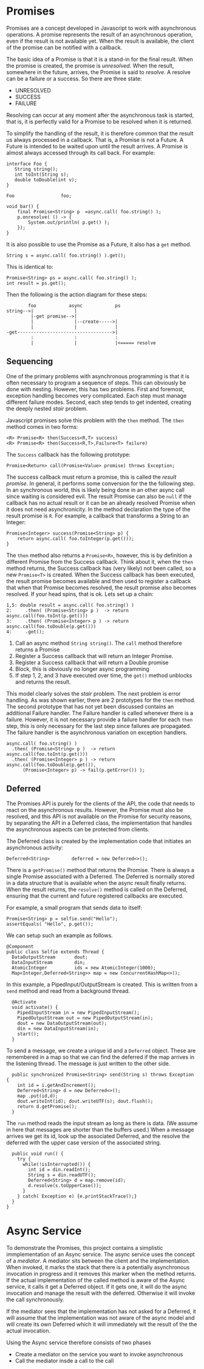 # Promises
Promises are a concept developed in Javascript to work with asynchronous operations. A
promise represents the result of an asynchronous operation, even if the result is not 
available yet. When the result is available, the client of the promise can be notified with
a callback.

The basic idea of a Promise is that it is a stand-in for the final result. When the promise is
created, the promise is _unresolved_. When the result, somewhere in the future, arrives, the Promise
is said to _resolve_. A resolve can be a failure or a success. So there are three state:

* UNRESOLVED
* SUCCESS
* FAILURE

Resolving can occur at any moment after the asynchronous task is started, that is, it is 
perfectly valid for a Promise to be resolved when it is returned.

To simplify the handling of the result, it is therefore common that the
result us always processed in a callback. That is, a Promise is not a Future. A Future is
intended to be waited upon until the result arrives. A Promise is almost always accessed
through its call back. For example:

    interface Foo {
       String string();
       int toInt(String s);
       double toDouble(int v);
    }
    
    Foo					foo;
    
    void bar() {
    	final Promise<String> p  =async.call( foo.string() );
    	p.onresolve( () -> {
    		System.out/println( p.get() );
    	});
    }

It is also possible to use the Promise as a Future, it also has a `get` method.

    String s = async.call( foo.string() ).get();
    
This is identical to:

    Promise<String> ps = async.call( foo.string() );
    int result = ps.get();
    
Then the following is the action diagram for these steps:

            foo            async            ps  
    string-->|               |
             |-get promise-->|
             |               |--create----->|
             |               |              |
    -get----------------------------------->|
             :               :              :
             |               |              |<===== resolve
             
## Sequencing
One of the primary problems with asynchronous programming is that it is often necessary
to program a sequence of steps. This can obviously be done with nesting. However, this
has two problems. First and foremost, exception handling becomes very complicated. Each
step must manage different failure modes. Second, each step tends to get indented, creating
the deeply nested _stair_ problem. 

Javascript promises solve this problem with the `then` method. The `then` method comes in two
forms:

    <R> Promise<R> then(Success<R,T> success)
    <R> Promise<R> then(Success<R,T>,Failure<T> failure)

The `Success` callback has the following prototype:

    Promise<Return> call(Promise<Value> promise) throws Exception;
    
The success callback must return a promise, this is called the _result promise_. In general, it 
performs some conversion for the the  following step. In an synchronous world, this is 
likely being done in an other async call since waiting is considered evil. The result Promise can 
also  be `null` if the callback has no actual result or it can be an already resolved Promise 
when it does not need asynchronicity. In the method declaration the type of the result promise
is `R`. For example, a callback that transforms a String to an Integer:

    Promise<Integer> success(Promise<String> p) { 
    	return async.call( foo.toInteger(p.get())); 
    }

The `then` method also returns a `Promise<R>`, however, this is by definition a different Promise 
from the Success callback. Think about it, when the `then` method returns, the 
Success callback has (very likely) not been called, so a new `Promise<T>` is created. When
the Success callback has been executed, the result promise becomes available and then 
used to register a callback that when that Promise becomes resolved, the result promise
also becomes resolved. If your head spins, that is ok. Lets set up a chain:

    1,5: double result = async.call( foo.string() )
    2:     .then( (Promise<String> p )  -> return async.call(foo.toInt(p.get()))
    3:     .then( (Promise<Integer> p ) -> return async.call(foo.toDouble(p.get()))
    4:     .get();
      
1. Call an async method `String string()`. The `call` method therefore returns a Promise<String> 
2. Register a Success callback that will return an Integer Promise.
3. Register a Success callback that will return a Double promise
4. Block, this is obviously no longer async programming
5. If step 1, 2, and 3 have executed over time, the `get()` method unblocks and returns the result.

This model clearly solves the _stair_ problem. The next problem is error handling. As was shown earlier,
there are 2 prototypes for the `then` method. The second prototype that has not yet been
discussed contains an additional Failure handler. The Failure handler is called whenever
there is a failure. However, it is not necessary provide a failure handler for each
`then` step, this is only necessary for the last step since failures are propagated.
The failure handler is the asynchronous variation on exception handlers.

    async.call( foo.string() )
      .then( (Promise<String> p )  -> return async.call(foo.toInt(p.get()))
      .then( (Promise<Integer> p ) -> return async.call(foo.toDouble(p.get()),
          (Promise<Integer> p) -> fail(p.getError()) );

## Deferred
The Promises API is purely for the clients of the API, the code that needs to react on
the asynchronous results. However, the Promise must also be resolved, and this API
is not available on the Promise for security reasons, by separating the API in a Deferred
class, the implementation that handles the asynchronous aspects can be protected from
clients.

The Deferred class is created by the implementation code that initiates an asynchronous activity:

    Deferred<String>		deferred = new Deferred<>();

There is a `getPromise()` method that returns the Promise. There is always a single Promise 
associated with a Deferred. The Deferred is normally stored in a data structure that is
available when the async result finally returns. When the result returns, the `resolve()` method
is called on the Deferred, ensuring that the current and future registered callbacks are
executed.

For example, a small program that sends data to itself:

    Promise<String> p = selfie.send("Hello");
    assertEquals( "Hello", p.get());

We can setup such an example as follows.

    @Component
    public class Selfie extends Thread {
      DataOutputStream       dout;
      DataInputStream        din;
      AtomicInteger          ids = new AtomicInteger(1000);
	  Map<Integer,Deferred<String>> map = new ConcurrentHashMap<>();

In this example, a PipedInput/OutputStream is created. This is written from a `send` method
and read from a background thread.

      @Activate
      void activate() {
        PipedInputStream in = new PipedInputStream();
        PipedOutputStream out = new PipedOutputStream(in);
        dout = new DataOutputStream(out);
        din = new DataInputStream(in);
        start();
      }

To send a message, we create a unique id and a `Deferred` object. These are remembered
in a map so that we can find the deferred if the map arrives in the listening thread.
The message is just written to the other side.
      
      public synchronized Promise<String> send(String s) throws Exception {
        int id = i.getAndIncrement();
		Deferred<String> d = new Deferred<>();
        map .put(id,d);
        dout.writeInt(id); dout.writeUTF(s); dout.flush();
        return d.getPromise();
      }

The `run` method reads the input stream as long as there is data. (We assume in here that 
messages are shorter than the buffers used.) When a message arrives we get its id, look
up the associated Deferred, and the resolve the deferred with the upper case version
of the associated string.
      
      public void run() {
        try {
          while(!isInterrupted()) {
            int id = din.readInt();
            String s = din.readUTF();
            Deferred<String> d = map.remove(id);
            d.resolve(s.toUpperCase());
          }
        } catch( Exception e) {e.printStackTrace();}
      }
    }

# Async Service
To demonstrate the Promises, this project contains a simplistic immplementation of
an Async service. The async service uses the concept of a _mediator_. A mediator sits 
between the client and the implementation. When invoked, it marks the stack that there is
a potentially asynchronous invocation in progress and it removes this marker when the method 
returns. If the actual implementation of the called method is aware of the Async service,
it calls it get a Deferred object. If it gets one, it will do the async invocation and
manage the result with the deferred. Otherwise it will invoke the call synchronously.

If the mediator sees that the implementation has not asked for a Deferred, it will
assume that the implementation was not aware of the async model and will create
its own Deferred which it will immediately  wit the result of the 
the actual invocation.
 
Using the Async service therefore consists of two phases

* Create a mediator on the service you want to invoke asynchronous
* Call the mediator insde a call to the call












